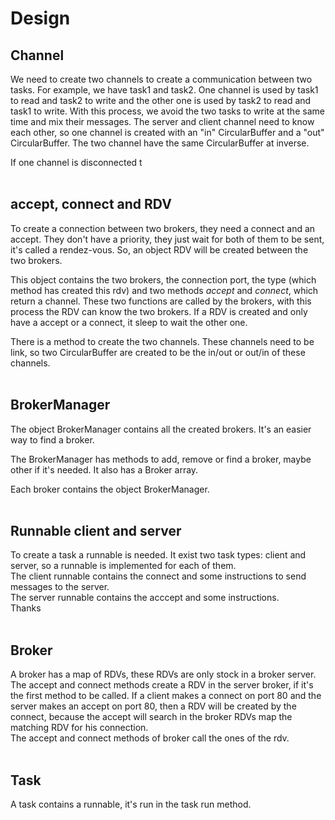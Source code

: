 # **Design**

## Channel

We need to create two channels to create a communication between two tasks. For example, we have task1 and task2. One channel is used by task1 to read and task2 to write and the other one is used by task2 to read and task1 to write. With this process, we avoid the two tasks to write at the same time and mix their messages.
The server and client channel need to know each other, so one channel is created with an "in" CircularBuffer and a "out" CircularBuffer. The two channel have the same CircularBuffer at inverse.

If one channel is disconnected t
<br>
<br>

## accept, connect and RDV

To create a connection between two brokers, they need a connect and an accept. They don't have a priority, they just wait for both of them to be sent, it's called a rendez-vous. So, an object RDV will be created between the two brokers.

This object contains the two brokers, the connection port, the type (which method has created this rdv) and two methods *accept* and *connect*, which return a channel. These two functions are called by the brokers, with this process the RDV can know the two brokers.
If a RDV is created and only have a accept or a connect, it sleep to wait the other one.

There is a method to create the two channels. These channels need to be link, so two CircularBuffer are created to be the in/out or out/in of these channels.
<br>
<br>

## BrokerManager

The object BrokerManager contains all the created brokers. It's an easier way to find a broker.

The BrokerManager has methods to add, remove or find a broker, maybe other if it's needed. It also has a Broker array.

Each broker contains the object BrokerManager.
<br>
<br>

## Runnable client and server

To create a task a runnable is needed. It exist two task types: client and server, so a runnable is implemented for each of them.
<br>
The client runnable contains the connect and some instructions to send messages to the server.
<br>
The server runnable contains the acccept and some instructions.
<br>
Thanks 
<br>
<br>

## Broker

A broker has a map of RDVs, these RDVs are only stock in a broker server.
The accept and connect methods create a RDV in the server broker, if it's the first method to be called. If a client makes a connect on port 80 and  the server makes an accept on port 80, then a RDV will be created by the connect, because the accept will search in the broker RDVs map the matching RDV for his connection.
<br>
The accept and connect methods of broker call the ones of the rdv.
<br>
<br>

## Task

A task contains a runnable, it's run in the task run method.